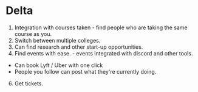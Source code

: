 # Delta
1. Integration with courses taken - find people who are taking the same course as you.
2. Switch between multiple colleges.
3. Can find research and other start-up opportunities.
4. Find events with ease. - events integrated with discord and other tools.
  - Can book Lyft / Uber with one click
  - People you follow can post what they're currently doing.
6. Get tickets.
